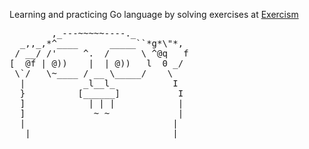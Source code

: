 Learning and practicing Go language by solving exercises at [Exercism](https://exercism.io)

<!-- language: lang-none -->

 <pre>        ,_---~~~~~----._         
  _,,_,*^____      _____``*g*\"*, 
 / __/ /'     ^.  /      \ ^@q   f 
[  @f | @))    |  | @))   l  0 _/  
 \`/   \~____ / __ \_____/    \   
  |           _l__l_           I   
  }          [______]           I  
  ]            | | |            |  
  ]             ~ ~             |  
  |                            |   
   |                           | </pre>